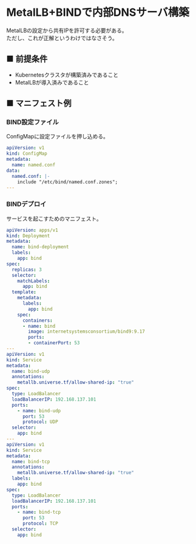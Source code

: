 # MetalLB+BINDで内部DNSサーバ構築
MetalLBの設定から共有IPを許可する必要がある。  
ただし、これが正解というわけではなさそう。
## ■ 前提条件
- Kubernetesクラスタが構築済みであること
- MetalLBが導入済みであること

## ■ マニフェスト例
### BIND設定ファイル
ConfigMapに設定ファイルを押し込める。 
```yaml
apiVersion: v1
kind: ConfigMap
metadata:
  name: named.conf
data:
  named.conf: |-
    include "/etc/bind/named.conf.zones";
---
```
### BINDデプロイ
サービスを起こすためのマニフェスト。
```yaml
apiVersion: apps/v1
kind: Deployment
metadata:
  name: bind-deployment
  labels:
    app: bind
spec:
  replicas: 3
  selector:
    matchLabels:
      app: bind
  template:
    metadata:
      labels:
        app: bind
    spec:
      containers:
      - name: bind
        image: internetsystemsconsortium/bind9:9.17
        ports:
        - containerPort: 53
---
apiVersion: v1
kind: Service
metadata:
  name: bind-udp
  annotations:
    metallb.universe.tf/allow-shared-ip: "true"
spec:
  type: LoadBalancer
  loadBalancerIP: 192.168.137.101
  ports:
    - name: bind-udp
      port: 53
      protocol: UDP
  selector:
    app: bind
---
apiVersion: v1
kind: Service
metadata:
  name: bind-tcp
  annotations:
    metallb.universe.tf/allow-shared-ip: "true"
  labels:
    app: bind
spec:
  type: LoadBalancer
  loadBalancerIP: 192.168.137.101
  ports:
    - name: bind-tcp
      port: 53
      protocol: TCP
  selector:
    app: bind
```
